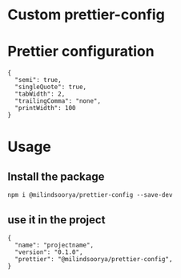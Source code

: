 # Custom prettier-config

# Prettier configuration
```
{
  "semi": true,
  "singleQuote": true,
  "tabWidth": 2,
  "trailingComma": "none",
  "printWidth": 100
}

```
# Usage

## Install the package
```
npm i @milindsoorya/prettier-config --save-dev

```
## use it in the project 
```
{
  "name": "projectname",
  "version": "0.1.0",
  "prettier": "@milindsoorya/prettier-config",
}
```
